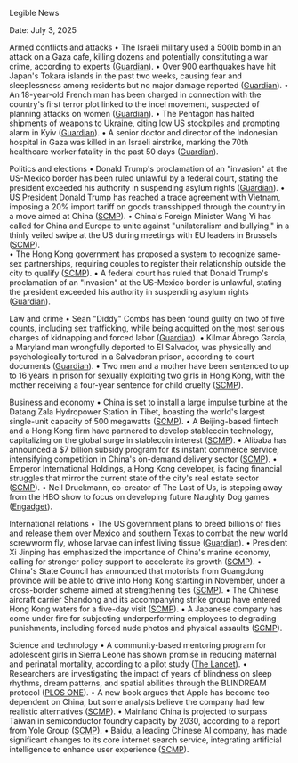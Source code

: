 Legible News

Date: July 3, 2025

Armed conflicts and attacks
• The Israeli military used a 500lb bomb in an attack on a Gaza cafe, killing dozens and potentially constituting a war crime, according to experts ([Guardian](https://www.theguardian.com/world/2025/jul/02/israeli-military-bomb-fragments-gaza-al-baqa-cafe)).
• Over 900 earthquakes have hit Japan's Tokara islands in the past two weeks, causing fear and sleeplessness among residents but no major damage reported ([Guardian](https://www.theguardian.com/world/2025/jul/03/japan-earthquake-tokara-islands-900-earthquakes-two-weeks)).
• An 18-year-old French man has been charged in connection with the country's first terror plot linked to the incel movement, suspected of planning attacks on women ([Guardian](https://www.theguardian.com/world/2025/jul/02/french-police-arrest-incel-suspected-of-planning-knife-attack-on-women)).
• The Pentagon has halted shipments of weapons to Ukraine, citing low US stockpiles and prompting alarm in Kyiv ([Guardian](https://www.theguardian.com/world/2025/jul/02/us-halts-ukraine-weapons-shipments)).
• A senior doctor and director of the Indonesian hospital in Gaza was killed in an Israeli airstrike, marking the 70th healthcare worker fatality in the past 50 days ([Guardian](https://www.theguardian.com/global-development/2025/jul/02/shock-and-grief-as-senior-doctor-killed-in-israeli-airstrike-in-gaza)).

Politics and elections
• Donald Trump's proclamation of an "invasion" at the US-Mexico border has been ruled unlawful by a federal court, stating the president exceeded his authority in suspending asylum rights ([Guardian](https://www.theguardian.com/us-news/2025/jul/02/trump-us-mexico-border-immigrants-asylum)).
• US President Donald Trump has reached a trade agreement with Vietnam, imposing a 20% import tariff on goods transshipped through the country in a move aimed at China ([SCMP](https://www.scmp.com/news/us/article/3316708/trump-reaches-vietnam-trade-deal-20-import-tariff?utm_source=rss_feed)).
• China's Foreign Minister Wang Yi has called for China and Europe to unite against "unilateralism and bullying," in a thinly veiled swipe at the US during meetings with EU leaders in Brussels ([SCMP](https://www.scmp.com/news/china/diplomacy/article/3316707/wang-yi-tells-top-eu-officials-brussels-unite-against-unilateralism-and-bullying?utm_source=rss_feed)).  
• The Hong Kong government has proposed a system to recognize same-sex partnerships, requiring couples to register their relationship outside the city to qualify ([SCMP](https://www.scmp.com/news/hong-kong/society/article/3316693/hong-kong-government-proposes-system-recognise-same-sex-partnerships?utm_source=rss_feed)).
• A federal court has ruled that Donald Trump's proclamation of an "invasion" at the US-Mexico border is unlawful, stating the president exceeded his authority in suspending asylum rights ([Guardian](https://www.theguardian.com/us-news/2025/jul/02/trump-us-mexico-border-immigrants-asylum)).

Law and crime
• Sean "Diddy" Combs has been found guilty on two of five counts, including sex trafficking, while being acquitted on the most serious charges of kidnapping and forced labor ([Guardian](https://www.theguardian.com/music/2025/jul/02/diddy-trial-verdict-sean-combs)).
• Kilmar Ábrego García, a Maryland man wrongfully deported to El Salvador, was physically and psychologically tortured in a Salvadoran prison, according to court documents ([Guardian](https://www.theguardian.com/us-news/2025/jul/02/kilmar-abrego-garcia-tortured-cecot)).
• Two men and a mother have been sentenced to up to 16 years in prison for sexually exploiting two girls in Hong Kong, with the mother receiving a four-year sentence for child cruelty ([SCMP](https://www.scmp.com/news/hong-kong/law-and-crime/article/3316686/2-men-and-mum-jailed-16-years-after-hong-kong-girls-sexually-assaulted?utm_source=rss_feed)).

Business and economy
• China is set to install a large impulse turbine at the Datang Zala Hydropower Station in Tibet, boasting the world's largest single-unit capacity of 500 megawatts ([SCMP](https://www.scmp.com/news/china/science/article/3316685/china-rolls-out-record-setting-turbine-tibet-hydropower-plant?utm_source=rss_feed)).
• A Beijing-based fintech and a Hong Kong firm have partnered to develop stablecoin technology, capitalizing on the global surge in stablecoin interest ([SCMP](https://www.scmp.com/tech/blockchain/article/3316683/chinese-digital-yuan-partner-signs-deal-hong-kong-firm-develop-stablecoin-tech?utm_source=rss_feed)).
• Alibaba has announced a $7 billion subsidy program for its instant commerce service, intensifying competition in China's on-demand delivery sector ([SCMP](https://www.scmp.com/tech/big-tech/article/3316646/alibabas-us7-billion-subsidy-deepens-chinas-instant-e-commerce-war-jdcom-meituan?utm_source=rss_feed)).
• Emperor International Holdings, a Hong Kong developer, is facing financial struggles that mirror the current state of the city's real estate sector ([SCMP](https://www.scmp.com/business/article/3316696/emperors-financial-struggle-mirrors-current-state-hong-kongs-property-sector?utm_source=rss_feed)).
• Neil Druckmann, co-creator of The Last of Us, is stepping away from the HBO show to focus on developing future Naughty Dog games ([Engadget](https://www.engadget.com/entertainment/tv-movies/the-last-of-us-co-creator-neil-druckmann-is-stepping-away-from-the-show-to-focus-on-future-games-182136370.html?src=rss)).

International relations
• The US government plans to breed billions of flies and release them over Mexico and southern Texas to combat the new world screwworm fly, whose larvae can infest living tissue ([Guardian](https://www.theguardian.com/us-news/2025/jul/02/new-world-screwworm-fly-flesh-eating-maggot)).
• President Xi Jinping has emphasized the importance of China's marine economy, calling for stronger policy support to accelerate its growth ([SCMP](https://www.scmp.com/economy/china-economy/article/3316669/why-president-xi-jinping-sees-chinas-marine-economy-national-priority?utm_source=rss_feed)).
• China's State Council has announced that motorists from Guangdong province will be able to drive into Hong Kong starting in November, under a cross-border scheme aimed at strengthening ties ([SCMP](https://www.scmp.com/news/hong-kong/transport/article/3316636/mainland-drivers-can-apply-hong-kong-entry-permits-november-under-southbound-scheme?utm_source=rss_feed)).
• The Chinese aircraft carrier Shandong and its accompanying strike group have entered Hong Kong waters for a five-day visit ([SCMP](https://www.scmp.com/news/hong-kong/society/article/3316718/chinese-aircraft-carrier-shandong-enters-hong-kong-waters-5-day-visit?utm_source=rss_feed)).
• A Japanese company has come under fire for subjecting underperforming employees to degrading punishments, including forced nude photos and physical assaults ([SCMP](https://www.scmp.com/news/people-culture/article/3315910/japan-firm-slammed-forced-nude-photos-testicle-grabbing-punish-mediocre-staff?utm_source=rss_feed)).

Science and technology
• A community-based mentoring program for adolescent girls in Sierra Leone has shown promise in reducing maternal and perinatal mortality, according to a pilot study ([The Lancet](https://www.thelancet.com/journals/lancet/article/PIIS0140-6736(25)00454-4/fulltext?rss=yes)).
• Researchers are investigating the impact of years of blindness on sleep rhythms, dream patterns, and spatial abilities through the BLINDREAM protocol ([PLOS ONE](https://journals.plos.org/plosone/article?id=10.1371/journal.pone.0327521)).
• A new book argues that Apple has become too dependent on China, but some analysts believe the company had few realistic alternatives ([SCMP](https://www.scmp.com/news/china/science/article/3316716/has-apple-been-trapped-china-not-so-fast-analysts-say?utm_source=rss_feed)).
• Mainland China is projected to surpass Taiwan in semiconductor foundry capacity by 2030, according to a report from Yole Group ([SCMP](https://www.scmp.com/tech/tech-war/article/3316655/mainland-china-chipmaking-capacity-outstrip-taiwan-2030-report?utm_source=rss_feed)).
• Baidu, a leading Chinese AI company, has made significant changes to its core internet search service, integrating artificial intelligence to enhance user experience ([SCMP](https://www.scmp.com/tech/big-tech/article/3316689/china-ai-champion-baidu-rolls-out-most-sweeping-changes-search-platform-decade?utm_source=rss_feed)).
